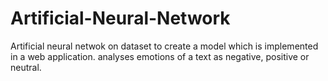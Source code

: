 # Artificial-Neural-Network
Artificial neural netwok on dataset to create a model which is implemented in a web application. analyses emotions of a text as negative, positive or neutral.
